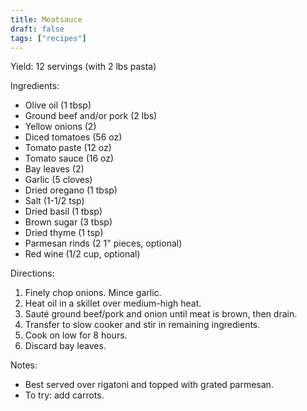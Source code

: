 ```yaml
---
title: Meatsauce
draft: false
tags: ["recipes"]
---
```


Yield: 12 servings (with 2 lbs pasta)

Ingredients:
- Olive oil (1 tbsp)
- Ground beef and/or pork (2 lbs)
- Yellow onions (2)
- Diced tomatoes (56 oz)
- Tomato paste (12 oz)
- Tomato sauce (16 oz)
- Bay leaves (2)
- Garlic (5 cloves)
- Dried oregano (1 tbsp)
- Salt (1-1/2 tsp)
- Dried basil (1 tbsp)
- Brown sugar (3 tbsp)
- Dried thyme (1 tsp)
- Parmesan rinds (2 1" pieces, optional)
- Red wine (1/2 cup, optional)

Directions:
1) Finely chop onions. Mince garlic.
2) Heat oil in a skillet over medium-high heat.
3) Sauté ground beef/pork and onion until meat is brown, then drain.
4) Transfer to slow cooker and stir in remaining ingredients.
5) Cook on low for 8 hours.
6) Discard bay leaves.

Notes:
- Best served over rigatoni and topped with grated parmesan.
- To try: add carrots.
